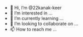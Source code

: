 - 👋 Hi, I’m @22kanak-keer
- 👀 I’m interested in ...
- 🌱 I’m currently learning ...
- 💞️ I’m looking to collaborate on ...
- 📫 How to reach me ...

<!---
22kanak-keer/22kanak-keer is a ✨ special ✨ repository because its `README.md` (this file) appears on your GitHub profile.
You can click the Preview link to take a look at your changes.
--->
